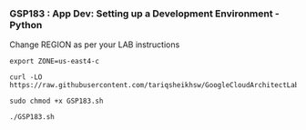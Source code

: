 ### GSP183 :  App Dev: Setting up a Development Environment - Python 

Change REGION as per your LAB instructions
```
export ZONE=us-east4-c
```


```
curl -LO https://raw.githubusercontent.com/tariqsheikhsw/GoogleCloudArchitectLabs/main/Solutions/GSP183.sh

sudo chmod +x GSP183.sh

./GSP183.sh
```


